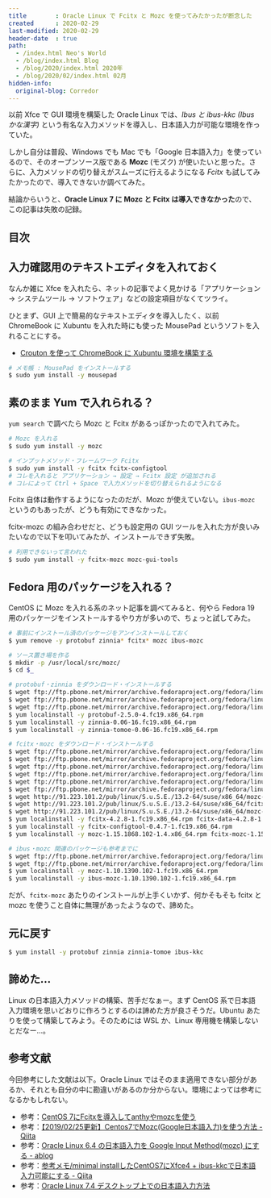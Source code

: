 ```yaml
---
title        : Oracle Linux で Fcitx と Mozc を使ってみたかったが断念した
created      : 2020-02-29
last-modified: 2020-02-29
header-date  : true
path:
  - /index.html Neo's World
  - /blog/index.html Blog
  - /blog/2020/index.html 2020年
  - /blog/2020/02/index.html 02月
hidden-info:
  original-blog: Corredor
---
```


以前 Xfce で GUI 環境を構築した Oracle Linux では、*Ibus と ibus-kkc (Ibus かな漢字)* という有名な入力メソッドを導入し、日本語入力が可能な環境を作っていた。

しかし自分は普段、Windows でも Mac でも「Google 日本語入力」を使っているので、そのオープンソース版である **Mozc** (モズク) が使いたいと思った。さらに、入力メソッドの切り替えがスムーズに行えるようになる *Fcitx* も試してみたかったので、導入できないか調べてみた。

結論からいうと、**Oracle Linux 7 に Mozc と Fcitx は導入できなかった**ので、この記事は失敗の記録。

## 目次

## 入力確認用のテキストエディタを入れておく

なんか雑に Xfce を入れたら、ネットの記事でよく見かける「アプリケーション → システムツール → ソフトウェア」などの設定項目がなくてツライ。

ひとまず、GUI 上で簡易的なテキストエディタを導入したく、以前 ChromeBook に Xubuntu を入れた時にも使った MousePad というソフトを入れることにする。

- [Crouton を使って ChromeBook に Xubuntu 環境を構築する](/blog/2017/01/08-02.html)

```bash
# メモ帳 : MousePad をインストールする
$ sudo yum install -y mousepad
```

## 素のまま Yum で入れられる？

`yum search` で調べたら Mozc と Fcitx があるっぽかったので入れてみた。

```bash
# Mozc を入れる
$ sudo yum install -y mozc

# インプットメソッド・フレームワーク Fcitx
$ sudo yum install -y fcitx fcitx-configtool
# コレを入れると アプリケーション → 設定 → Fcitx 設定 が追加される
# コレによって Ctrl + Space で入力メソッドを切り替えられるようになる
```

Fcitx 自体は動作するようになったのだが、Mozc が使えていない。`ibus-mozc` というのもあったが、どうも有効にできなかった。

fcitx-mozc の組み合わせだと、どうも設定用の GUI ツールを入れた方が良いみたいなので以下を叩いてみたが、インストールできず失敗。

```bash
# 利用できないって言われた
$ sudo yum install -y fcitx-mozc mozc-gui-tools
```

## Fedora 用のパッケージを入れる？

CentOS に Mozc を入れる系のネット記事を調べてみると、何やら Fedora 19 用のパッケージをインストールするやり方が多いので、ちょっと試してみた。

```bash
# 事前にインストール済のパッケージをアンインストールしておく
$ yum remove -y protobuf zinnia* fcitx* mozc ibus-mozc

# ソース置き場を作る
$ mkdir -p /usr/local/src/mozc/
$ cd $_

# protobuf・zinnia をダウンロード・インストールする
$ wget ftp://ftp.pbone.net/mirror/archive.fedoraproject.org/fedora/linux/releases/19/Everything/x86_64/os/Packages/p/protobuf-2.5.0-4.fc19.x86_64.rpm
$ wget ftp://ftp.pbone.net/mirror/archive.fedoraproject.org/fedora/linux/releases/19/Everything/x86_64/os/Packages/z/zinnia-0.06-16.fc19.x86_64.rpm
$ wget ftp://ftp.pbone.net/mirror/archive.fedoraproject.org/fedora/linux/releases/19/Everything/x86_64/os/Packages/z/zinnia-tomoe-0.06-16.fc19.x86_64.rpm
$ yum localinstall -y protobuf-2.5.0-4.fc19.x86_64.rpm
$ yum localinstall -y zinnia-0.06-16.fc19.x86_64.rpm
$ yum localinstall -y zinnia-tomoe-0.06-16.fc19.x86_64.rpm

# fcitx・mozc をダウンロード・インストールする
$ wget ftp://ftp.pbone.net/mirror/archive.fedoraproject.org/fedora/linux/updates/19/x86_64/fcitx-4.2.8-1.fc19.x86_64.rpm
$ wget ftp://ftp.pbone.net/mirror/archive.fedoraproject.org/fedora/linux/updates/19/x86_64/fcitx-data-4.2.8-1.fc19.noarch.rpm
$ wget ftp://ftp.pbone.net/mirror/archive.fedoraproject.org/fedora/linux/updates/19/x86_64/fcitx-gtk2-4.2.8-1.fc19.x86_64.rpm
$ wget ftp://ftp.pbone.net/mirror/archive.fedoraproject.org/fedora/linux/releases/20/Everything/x86_64/os/Packages/f/fcitx-gtk3-4.2.8.3-1.fc20.x86_64.rpm
$ wget ftp://ftp.pbone.net/mirror/archive.fedoraproject.org/fedora/linux/updates/19/x86_64/fcitx-libs-4.2.8-1.fc19.x86_64.rpm
$ wget ftp://ftp.pbone.net/mirror/archive.fedoraproject.org/fedora/linux/updates/19/x86_64/fcitx-configtool-0.4.7-1.fc19.x86_64.rpm
$ wget http://91.223.101.2/pub/linux/S.u.S.E./13.2-64/suse/x86_64/mozc-1.15.1868.102-1.4.x86_64.rpm
$ wget http://91.223.101.2/pub/linux/S.u.S.E./13.2-64/suse/x86_64/fcitx-mozc-1.15.1868.102-1.4.x86_64.rpm
$ wget http://91.223.101.2/pub/linux/S.u.S.E./13.2-64/suse/x86_64/mozc-gui-tools-1.15.1868.102-1.4.x86_64.rpm
$ yum localinstall -y fcitx-4.2.8-1.fc19.x86_64.rpm fcitx-data-4.2.8-1.fc19.noarch.rpm fcitx-gtk2-4.2.8-1.fc19.x86_64.rpm fcitx-gtk3-4.2.8.3-1.fc20.x86_64.rpm fcitx-libs-4.2.8-1.fc19.x86_64.rpm
$ yum localinstall -y fcitx-configtool-0.4.7-1.fc19.x86_64.rpm
$ yum localinstall -y mozc-1.15.1868.102-1.4.x86_64.rpm fcitx-mozc-1.15.1868.102-1.4.x86_64.rpm mozc-gui-tools-1.15.1868.102-1.4.x86_64.rpm

# ibus・mozc 関連のパッケージも参考までに
$ wget ftp://ftp.pbone.net/mirror/archive.fedoraproject.org/fedora/linux/releases/19/Everything/x86_64/os/Packages/i/ibus-mozc-1.10.1390.102-1.fc19.x86_64.rpm
$ wget ftp://ftp.pbone.net/mirror/archive.fedoraproject.org/fedora/linux/releases/19/Everything/x86_64/os/Packages/m/mozc-1.10.1390.102-1.fc19.x86_64.rpm
$ yum localinstall -y mozc-1.10.1390.102-1.fc19.x86_64.rpm
$ yum localinstall -y ibus-mozc-1.10.1390.102-1.fc19.x86_64.rpm
```

だが、`fcitx-mozc` あたりのインストールが上手くいかず、何かそもそも fcitx と mozc を使うこと自体に無理があったようなので、諦めた。

## 元に戻す

```bash
$ yum install -y protobuf zinnia zinnia-tomoe ibus-kkc
```

## 諦めた…

Linux の日本語入力メソッドの構築、苦手だなぁー。まず CentOS 系で日本語入力環境を思いどおりに作ろうとするのは諦めた方が良さそうだ。Ubuntu あたりを使って構築してみよう。そのためには WSL か、Linux 専用機を構築しないとだなー…。

## 参考文献

今回参考にした文献は以下。Oracle Linux ではそのまま適用できない部分があるか、それとも自分の中に勘違いがあるのか分からない。環境によっては参考になるかもしれない。

- 参考：[CentOS 7にFcitxを導入してanthyやmozcを使う](http://note.kurodigi.com/centos7-fcitx/)
- 参考：[【2019/02/25更新】Centos7でMozc(Google日本語入力)を使う方法 - Qiita](https://qiita.com/TANATY/items/8c0c17d54ab81fd1b491)
- 参考：[Oracle Linux 6.4 の日本語入力を Google Input Method(mozc) にする - ablog](https://yohei-a.hatenablog.jp/entry/20131014/1381722516)
- 参考：[参考メモ/minimal installしたCentOS7にXfce4 + ibus-kkcで日本語入力可能にする - Qiita](https://qiita.com/msakamoto_sf/items/bf2e37b22ae6694440c3)
- 参考：[Oracle Linux 7.4 デスクトップ上での日本語入力方法](https://hillbasesoftmemo.blogspot.com/2018/04/oracle-linux-74.html)
